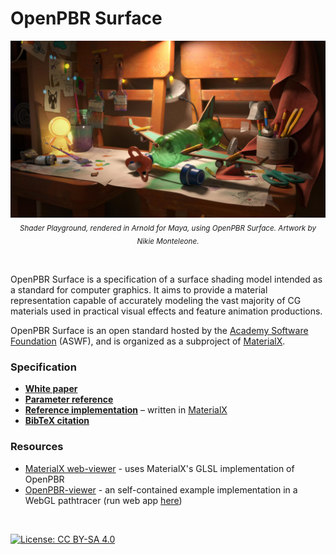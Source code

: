 # OpenPBR Surface

<p align="center">
<img src="images/OpenPBR_title.jpg" title="OpenPBR demonstration scene" />
<sub><i>Shader Playground, rendered in Arnold for Maya, using OpenPBR Surface. Artwork by Nikie Monteleone.</i></sub>
</p>
<br>


OpenPBR Surface is a specification of a surface shading model intended as a standard for computer graphics. It aims to provide a material representation capable of accurately modeling the vast majority of CG materials used in practical visual effects and feature animation productions.

OpenPBR Surface is an open standard hosted by the [Academy Software Foundation](https://www.aswf.io/) (ASWF), and is organized as a subproject of [MaterialX](https://materialx.org/).

### Specification

* **[White paper](https://academysoftwarefoundation.github.io/OpenPBR/)**
* **[Parameter reference](https://academysoftwarefoundation.github.io/OpenPBR/#parameterreference)**
* **[Reference implementation](reference/open_pbr_surface.mtlx)** – written in [MaterialX](https://materialx.org/)
* **[BibTeX citation](openpbr.bib)**

### Resources

* [MaterialX web-viewer](https://academysoftwarefoundation.github.io/MaterialX/?file=Materials/Examples/OpenPbr/open_pbr_default.mtlx) - uses MaterialX's GLSL implementation of OpenPBR
* [OpenPBR-viewer](https://github.com/portsmouth/OpenPBR-viewer) - an self-contained example implementation in a WebGL pathtracer (run web app [here](https://portsmouth.github.io/OpenPBR-viewer))

<br/>

[![License: CC BY-SA 4.0](https://img.shields.io/badge/License-Apache%202.0-informational.svg)](LICENSE)
